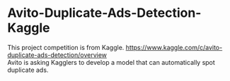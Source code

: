 # Avito-Duplicate-Ads-Detection-Kaggle

This project competition is from Kaggle. https://www.kaggle.com/c/avito-duplicate-ads-detection/overview
<br>
Avito is asking Kagglers to develop a model that can automatically spot duplicate ads. 
<br>


